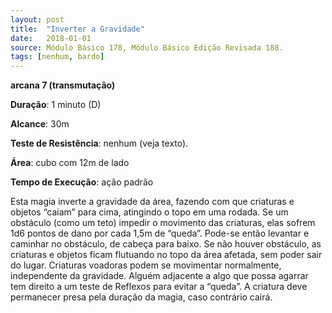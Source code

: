 ```yaml
---
layout: post
title:  "Inverter a Gravidade"
date:   2018-01-01
source: Módulo Básico 178, Módulo Básico Edição Revisada 188.
tags: [nenhum, bardo]
---
```


**arcana 7 (transmutação)**

**Duração**: 1 minuto (D)

**Alcance**: 30m

**Teste de Resistência**: nenhum (veja texto).

**Área**: cubo com 12m de lado

**Tempo de Execução**: ação padrão

Esta magia inverte a gravidade da área, fazendo com que criaturas e objetos “caiam” para cima, atingindo o topo em uma rodada.
Se um obstáculo (como um teto) impedir o movimento das criaturas, elas sofrem 1d6 pontos de dano por cada 1,5m de “queda”. Pode-se então levantar e caminhar no obstáculo, de cabeça para baixo.
Se não houver obstáculo, as criaturas e objetos ficam flutuando no topo da área afetada, sem poder sair do lugar. Criaturas voadoras podem se movimentar normalmente, independente da gravidade.
Alguém adjacente a algo que possa agarrar tem direito a um teste de Reflexos para evitar a “queda”. A criatura deve permanecer presa pela duração da magia, caso contrário cairá.
